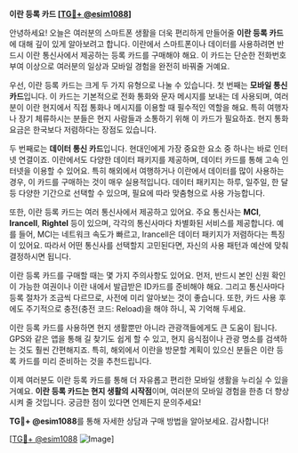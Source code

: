 **이란 등록 카드 [[TG💪+ @esim1088](https://t.me/s/esim1088)]**

안녕하세요! 오늘은 여러분의 스마트폰 생활을 더욱 편리하게 만들어줄 **이란 등록 카드**에 대해 깊이 있게 알아보려고 합니다. 이란에서 스마트폰이나 데이터를 사용하려면 반드시 이란 통신사에서 제공하는 등록 카드를 구매해야 해요. 이 카드는 단순한 전화번호 부여 이상으로 여러분의 일상과 모바일 경험을 완전히 바꿔줄 거예요.

우선, 이란 등록 카드는 크게 두 가지 유형으로 나눌 수 있습니다. 첫 번째는 **모바일 통신 카드**입니다. 이 카드는 기본적으로 전화 통화와 문자 메시지를 보내는 데 사용되며, 여러분이 이란 현지에서 직접 통화나 메시지를 이용할 때 필수적인 역할을 해요. 특히 여행자나 장기 체류하시는 분들은 현지 사람들과 소통하기 위해 이 카드가 필요하죠. 현지 통화 요금은 한국보다 저렴하다는 장점도 있습니다.

두 번째로는 **데이터 통신 카드**입니다. 현대인에게 가장 중요한 요소 중 하나는 바로 인터넷 연결이죠. 이란에서도 다양한 데이터 패키지를 제공하며, 데이터 카드를 통해 고속 인터넷을 이용할 수 있어요. 특히 해외에서 여행하거나 이란에서 데이터를 많이 사용하는 경우, 이 카드를 구매하는 것이 매우 실용적입니다. 데이터 패키지는 하루, 일주일, 한 달 등 다양한 기간으로 선택할 수 있으며, 필요에 따라 맞춤형으로 사용 가능합니다.

또한, 이란 등록 카드는 여러 통신사에서 제공하고 있어요. 주요 통신사는 **MCI**, **Irancell**, **Rightel** 등이 있으며, 각각의 통신사마다 차별화된 서비스를 제공합니다. 예를 들어, MCI는 네트워크 속도가 빠르고, Irancell은 데이터 패키지가 저렴하다는 특징이 있어요. 따라서 어떤 통신사를 선택할지 고민된다면, 자신의 사용 패턴과 예산에 맞춰 결정하시면 됩니다.

이란 등록 카드를 구매할 때는 몇 가지 주의사항도 있어요. 먼저, 반드시 본인 신원 확인이 가능한 여권이나 이란 내에서 발급받은 ID카드를 준비해야 해요. 그리고 통신사마다 등록 절차가 조금씩 다르므로, 사전에 미리 알아보는 것이 좋습니다. 또한, 카드 사용 후에도 주기적으로 충전(충전 코드: Reload)을 해야 하니, 꼭 기억해 두세요.

이란 등록 카드를 사용하면 현지 생활뿐만 아니라 관광객들에게도 큰 도움이 됩니다. GPS와 같은 앱을 통해 길 찾기도 쉽게 할 수 있고, 현지 음식점이나 관광 명소를 검색하는 것도 훨씬 간편해지죠. 특히, 해외에서 이란을 방문할 계획이 있으신 분들은 이란 등록 카드를 미리 준비하는 것을 추천드립니다.

이제 여러분도 이란 등록 카드를 통해 더 자유롭고 편리한 모바일 생활을 누리실 수 있을 거예요. **이란 등록 카드는 현지 생활의 시작점**이며, 여러분의 모바일 경험을 한층 더 향상시켜 줄 것입니다. 궁금한 점이 있다면 언제든지 문의주세요! 

**TG💪+ @esim1088**를 통해 자세한 상담과 구매 방법을 알아보세요. 감사합니다! 

[[TG💪+ @esim1088](https://t.me/s/esim1088) ![Image](https://i.postimg.cc/Y0z9fWf4/image.png)]
